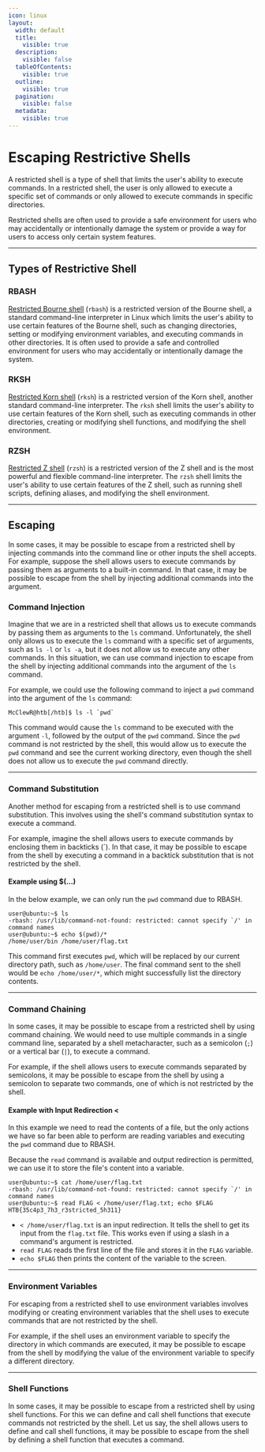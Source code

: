 ```yaml
---
icon: linux
layout:
  width: default
  title:
    visible: true
  description:
    visible: false
  tableOfContents:
    visible: true
  outline:
    visible: true
  pagination:
    visible: false
  metadata:
    visible: true
---
```


# Escaping Restrictive Shells

A restricted shell is a type of shell that limits the user's ability to execute commands. In a restricted shell, the user is only allowed to execute a specific set of commands or only allowed to execute commands in specific directories.

Restricted shells are often used to provide a safe environment for users who may accidentally or intentionally damage the system or provide a way for users to access only certain system features.

***

## Types of Restrictive Shell

### RBASH

[Restricted Bourne shell](https://www.gnu.org/software/bash/manual/html_node/The-Restricted-Shell.html) (`rbash`) is a restricted version of the Bourne shell, a standard command-line interpreter in Linux which limits the user's ability to use certain features of the Bourne shell, such as changing directories, setting or modifying environment variables, and executing commands in other directories. It is often used to provide a safe and controlled environment for users who may accidentally or intentionally damage the system.

### RKSH

[Restricted Korn shell](https://www.ibm.com/docs/en/aix/7.2?topic=r-rksh-command) (`rksh`) is a restricted version of the Korn shell, another standard command-line interpreter. The `rksh` shell limits the user's ability to use certain features of the Korn shell, such as executing commands in other directories, creating or modifying shell functions, and modifying the shell environment.

### RZSH

[Restricted Z shell](https://manpages.debian.org/experimental/zsh/rzsh.1.en.html) (`rzsh`) is a restricted version of the Z shell and is the most powerful and flexible command-line interpreter. The `rzsh` shell limits the user's ability to use certain features of the Z shell, such as running shell scripts, defining aliases, and modifying the shell environment.

***

## Escaping

In some cases, it may be possible to escape from a restricted shell by injecting commands into the command line or other inputs the shell accepts. For example, suppose the shell allows users to execute commands by passing them as arguments to a built-in command. In that case, it may be possible to escape from the shell by injecting additional commands into the argument.

### Command Injection

Imagine that we are in a restricted shell that allows us to execute commands by passing them as arguments to the `ls` command. Unfortunately, the shell only allows us to execute the `ls` command with a specific set of arguments, such as `ls -l` or `ls -a`, but it does not allow us to execute any other commands. In this situation, we can use command injection to escape from the shell by injecting additional commands into the argument of the `ls` command.

For example, we could use the following command to inject a `pwd` command into the argument of the `ls` command:

```shell-session
McClewR@htb[/htb]$ ls -l `pwd` 
```

This command would cause the `ls` command to be executed with the argument `-l`, followed by the output of the `pwd` command. Since the `pwd` command is not restricted by the shell, this would allow us to execute the `pwd` command and see the current working directory, even though the shell does not allow us to execute the `pwd` command directly.

***

### **Command Substitution**

Another method for escaping from a restricted shell is to use command substitution. This involves using the shell's command substitution syntax to execute a command.

For example, imagine the shell allows users to execute commands by enclosing them in backticks (\`). In that case, it may be possible to escape from the shell by executing a command in a backtick substitution that is not restricted by the shell.

#### Example using $(...)

In the below example, we can only run the `pwd` command due to RBASH.&#x20;

```shell-session
user@ubuntu:~$ ls
-rbash: /usr/lib/command-not-found: restricted: cannot specify `/' in command names
user@ubuntu:~$ echo $(pwd)/*
/home/user/bin /home/user/flag.txt
```

This command first executes `pwd`, which will be replaced by our current directory path, such as `/home/user`. The final command sent to the shell would be `echo /home/user/*`, which might successfully list the directory contents.

***

### **Command Chaining**

In some cases, it may be possible to escape from a restricted shell by using command chaining. We would need to use multiple commands in a single command line, separated by a shell metacharacter, such as a semicolon (`;`) or a vertical bar (`|`), to execute a command.

For example, if the shell allows users to execute commands separated by semicolons, it may be possible to escape from the shell by using a semicolon to separate two commands, one of which is not restricted by the shell.

#### Example with Input Redirection <

In this example we need to read the contents of a file, but the only actions we have so far been able to perform are reading variables and executing the `pwd` command due to RBASH.

Because the `read` command is available and output redirection is permitted, we can use it to store the file's content into a variable.&#x20;

```shell-session
user@ubuntu:~$ cat /home/user/flag.txt
-rbash: /usr/lib/command-not-found: restricted: cannot specify `/' in command names
user@ubuntu:~$ read FLAG < /home/user/flag.txt; echo $FLAG
HTB{35c4p3_7h3_r3stricted_5h311}
```

* `< /home/user/flag.txt` is an input redirection. It tells the shell to get its input from the `flag.txt` file. This works even if using a slash in a command's argument is restricted.
* `read FLAG` reads the first line of the file and stores it in the `FLAG` variable.
* `echo $FLAG` then prints the content of the variable to the screen.&#x20;

***

### **Environment Variables**

For escaping from a restricted shell to use environment variables involves modifying or creating environment variables that the shell uses to execute commands that are not restricted by the shell.

For example, if the shell uses an environment variable to specify the directory in which commands are executed, it may be possible to escape from the shell by modifying the value of the environment variable to specify a different directory.

***

### **Shell Functions**

In some cases, it may be possible to escape from a restricted shell by using shell functions. For this we can define and call shell functions that execute commands not restricted by the shell. Let us say, the shell allows users to define and call shell functions, it may be possible to escape from the shell by defining a shell function that executes a command.
